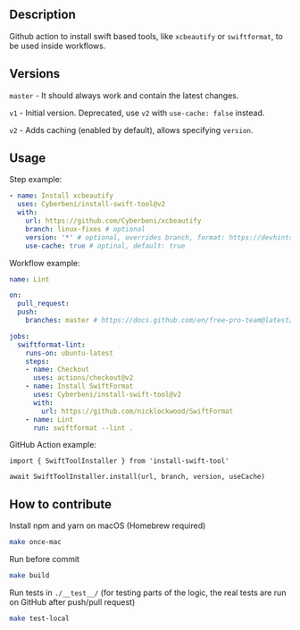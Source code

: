 ## Description

Github action to install swift based tools, like `xcbeautify` or `swiftformat`, to be used inside workflows.

## Versions

`master` - It should always work and contain the latest changes.

`v1` - Initial version. Deprecated, use `v2` with `use-cache: false` instead.

`v2` - Adds caching (enabled by default), allows specifying `version`.

## Usage

Step example:
```yaml
- name: Install xcbeautify
  uses: Cyberbeni/install-swift-tool@v2
  with:
    url: https://github.com/Cyberbeni/xcbeautify
    branch: linux-fixes # optional
    version: '*' # optional, overrides branch, format: https://devhints.io/semver
    use-cache: true # optinal, default: true
```

Workflow example:
```yaml
name: Lint

on: 
  pull_request:
  push:
    branches: master # https://docs.github.com/en/free-pro-team@latest/actions/guides/caching-dependencies-to-speed-up-workflows#restrictions-for-accessing-a-cache

jobs:
  swiftformat-lint:
    runs-on: ubuntu-latest
    steps:
    - name: Checkout
      uses: actions/checkout@v2
    - name: Install SwiftFormat
      uses: Cyberbeni/install-swift-tool@v2
      with:
        url: https://github.com/nicklockwood/SwiftFormat
    - name: Lint
      run: swiftformat --lint .
```

GitHub Action example:
```tsx
import { SwiftToolInstaller } from 'install-swift-tool'

await SwiftToolInstaller.install(url, branch, version, useCache)
```

## How to contribute

Install npm and yarn on macOS (Homebrew required)
```bash
make once-mac
```

Run before commit
```bash
make build
```

Run tests in `./__test__/` (for testing parts of the logic, the real tests are run on GitHub after push/pull request)
```bash
make test-local
```
